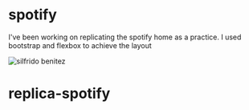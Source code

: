 # spotify
I've been working on replicating the spotify home as a practice. I used bootstrap and flexbox to achieve the layout

![silfrido benitez](https://repository-images.githubusercontent.com/288608262/dddb4680-e1ca-11ea-9e8d-1450dc9c3981)
# replica-spotify
